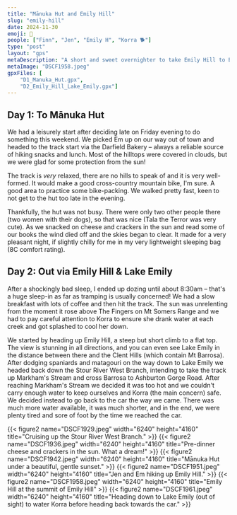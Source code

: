 ```yaml
---
title: "Mānuka Hut and Emily Hill"
slug: "emily-hill"
date: 2024-11-30
emoji: 🥾
people: ["Finn", "Jen", "Emily H", "Korra 🐕"]
type: "post"
layout: "gps"
metaDescription: "A short and sweet overnighter to take Emily Hill to Emily Hill."
metaImage: "DSCF1958.jpeg"
gpxFiles: [
    "D1_Manuka_Hut.gpx",
    "D2_Emily_Hill_Lake_Emily.gpx"]
---
```


## Day 1: To Mānuka Hut

We had a leisurely start after deciding late on Friday evening to do something this weekend. We picked Em up on our way out of town and headed to the track start via the Darfield Bakery – always a reliable source of hiking snacks and lunch. Most of the hilltops were covered in clouds, but we were glad for some protection from the sun!

The track is _very_ relaxed, there are no hills to speak of and it is very well-formed. It would make a good cross-country mountain bike, I'm sure. A good area to practice some bike-packing. We walked pretty fast, keen to not get to the hut too late in the evening.

Thankfully, the hut was not busy. There were only two other people there (two women with their dogs), so that was nice (Tala the Terror was very cute). As we snacked on cheese and crackers in the sun and read some of our books the wind died off and the skies began to clear. It made for a very pleasant night, if slightly chilly for me in my very lightweight sleeping bag (8C comfort rating).

## Day 2: Out via Emily Hill & Lake Emily
After a shockingly bad sleep, I ended up dozing until about 8:30am – that's a huge sleep-in as far as tramping is usually concerned! We had a slow breakfast with lots of coffee and then hit the track. The sun was unrelenting from the moment it rose above The Fingers on Mt Somers Range and we had to pay careful attention to Korra to ensure she drank water at each creek and got splashed to cool her down.

We started by heading up Emily Hill, a steep but short climb to a flat top. The view is stunning in all directions, and you can even see Lake Emily in the distance between there and the Clent Hills (which contain Mt Barrosa). After dodging spaniards and matagouri on the way down to Lake Emily we headed back down the Stour River West Branch, intending to take the track up Markham's Stream and cross Barrosa to Ashburton Gorge Road. After reaching Markham's Stream we decided it was too hot and we couldn't carry enough water to keep ourselves and Korra (the main concern) safe. We decided instead to go back to the car the way we came. There was much more water available, it was much shorter, and in the end, we were plenty tired and sore of foot by the time we reached the car.

{{< figure2 name="DSCF1929.jpeg" width="6240" height="4160" title="Cruising up the Stour River West Branch." >}}
{{< figure2 name="DSCF1936.jpeg" width="6240" height="4160" title="Pre-dinner cheese and crackers in the sun. What a dream!" >}}
{{< figure2 name="DSCF1942.jpeg" width="6240" height="4160" title="Mānuka Hut under a beautiful, gentle sunset." >}}
{{< figure2 name="DSCF1951.jpeg" width="6240" height="4160" title="Jen and Em hiking up Emily Hill." >}}
{{< figure2 name="DSCF1958.jpeg" width="6240" height="4160" title="Emily Hill at the summit of Emily Hill" >}}
{{< figure2 name="DSCF1961.jpeg" width="6240" height="4160" title="Heading down to Lake Emily (out of sight) to water Korra before heading back towards the car." >}}

